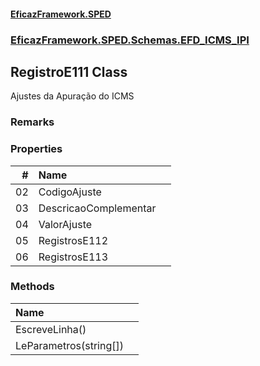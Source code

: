 #### [EficazFramework.SPED](EficazFrameworkSPED.md 'EficazFramework SPED')
### [EficazFramework.SPED.Schemas.EFD_ICMS_IPI](EficazFramework.SPED.Schemas.EFD_ICMS_IPI.md 'EficazFramework.SPED.Schemas.EFD_ICMS_IPI')

## RegistroE111 Class

Ajustes da Apuração do ICMS

### Remarks
### Properties

| # | Name | |
| ---: | :--- | :--- |
| 02 | CodigoAjuste |  |
| 03 | DescricaoComplementar |  |
| 04 | ValorAjuste |  |
| 05 | RegistrosE112 |  |
| 06 | RegistrosE113 |  |
### Methods

| Name | |
| :--- | :--- |
| EscreveLinha() |  |
| LeParametros(string[]) |  |
